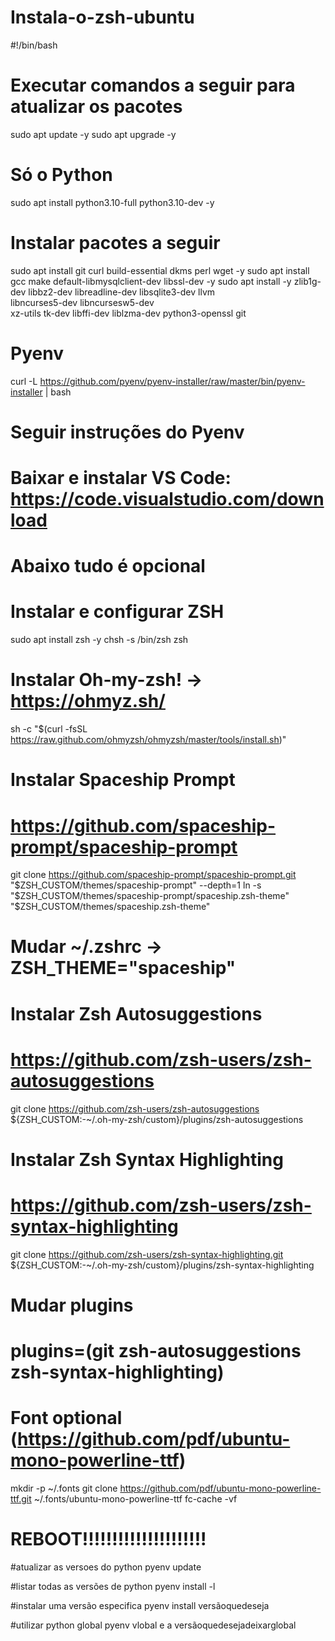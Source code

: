 # Instala-o-zsh-ubuntu

#!/bin/bash

# Executar comandos a seguir para atualizar os pacotes
sudo apt update -y
sudo apt upgrade -y

# Só o Python
sudo apt install python3.10-full python3.10-dev -y

# Instalar pacotes a seguir
sudo apt install git curl build-essential dkms perl wget -y
sudo apt install gcc make default-libmysqlclient-dev libssl-dev -y
sudo apt install -y zlib1g-dev libbz2-dev libreadline-dev libsqlite3-dev llvm \
  libncurses5-dev libncursesw5-dev \
  xz-utils tk-dev libffi-dev liblzma-dev python3-openssl git
  
# Pyenv
curl -L https://github.com/pyenv/pyenv-installer/raw/master/bin/pyenv-installer | bash
# Seguir instruções do Pyenv

# Baixar e instalar VS Code: https://code.visualstudio.com/download

# Abaixo tudo é opcional

# Instalar e configurar ZSH
sudo apt install zsh -y
chsh -s /bin/zsh
zsh

# Instalar Oh-my-zsh! -> https://ohmyz.sh/
sh -c "$(curl -fsSL https://raw.github.com/ohmyzsh/ohmyzsh/master/tools/install.sh)"

# Instalar Spaceship Prompt
# https://github.com/spaceship-prompt/spaceship-prompt
git clone https://github.com/spaceship-prompt/spaceship-prompt.git "$ZSH_CUSTOM/themes/spaceship-prompt" --depth=1
ln -s "$ZSH_CUSTOM/themes/spaceship-prompt/spaceship.zsh-theme" "$ZSH_CUSTOM/themes/spaceship.zsh-theme"

# Mudar ~/.zshrc -> ZSH_THEME="spaceship"

# Instalar Zsh Autosuggestions
# https://github.com/zsh-users/zsh-autosuggestions
git clone https://github.com/zsh-users/zsh-autosuggestions ${ZSH_CUSTOM:-~/.oh-my-zsh/custom}/plugins/zsh-autosuggestions

# Instalar Zsh Syntax Highlighting
# https://github.com/zsh-users/zsh-syntax-highlighting
git clone https://github.com/zsh-users/zsh-syntax-highlighting.git ${ZSH_CUSTOM:-~/.oh-my-zsh/custom}/plugins/zsh-syntax-highlighting

# Mudar plugins
# plugins=(git zsh-autosuggestions zsh-syntax-highlighting)

# Font optional (https://github.com/pdf/ubuntu-mono-powerline-ttf)
mkdir -p ~/.fonts
git clone https://github.com/pdf/ubuntu-mono-powerline-ttf.git ~/.fonts/ubuntu-mono-powerline-ttf
fc-cache -vf

# REBOOT!!!!!!!!!!!!!!!!!!!!!



#atualizar as versoes do python 
pyenv update 


#listar todas as versões de python
pyenv install -l


#instalar uma versão especifica 
pyenv install versãoquedeseja

 #utilizar python global
 pyenv vlobal e a versãoquedesejadeixarglobal
